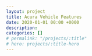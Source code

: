 ```yaml
---
layout: project
title: Acura Vehicle Features
date: 2020-01-01 00:00 +0000
description:
categories: []
# permalink: "/projects/:title"
# hero: projects/:title-hero
---
```

